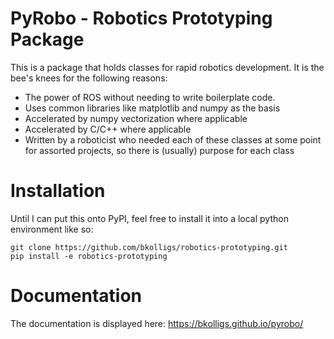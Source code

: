 PyRobo - Robotics Prototyping Package
==========

This is a package that holds classes for rapid robotics development.
It is the bee's knees for the following reasons:
- The power of ROS without needing to write boilerplate code. 
- Uses common libraries like matplotlib and numpy as the basis
- Accelerated by numpy vectorization where applicable 
- Accelerated by C/C++ where applicable
- Written by a roboticist who needed each of these classes at some point for assorted projects, so there is (usually) purpose for each class 

Installation
==========
Until I can put this onto PyPI, feel free to install it into a local python environment like so:
```
git clone https://github.com/bkolligs/robotics-prototyping.git
pip install -e robotics-prototyping
```
Documentation
==========

The documentation is displayed here: https://bkolligs.github.io/pyrobo/
